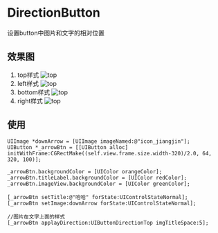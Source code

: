 # DirectionButton
设置button中图片和文字的相对位置
## 效果图
1. top样式
![top](https://github.com/jinghailang/DirectionButton/blob/master/ButtonDemo/ReadmeImage/top%402x.png)
2. left样式
![top](https://github.com/jinghailang/DirectionButton/blob/master/ButtonDemo/ReadmeImage/left%402x.png)
3. bottom样式
![top](https://github.com/jinghailang/DirectionButton/blob/master/ButtonDemo/ReadmeImage/bottom%402x.png)
4. right样式
![top](https://github.com/jinghailang/DirectionButton/blob/master/ButtonDemo/ReadmeImage/right%402x.png)

## 使用
  
    UIImage *downArrow = [UIImage imageNamed:@"icon_jiangjin"];
    UIButton *_arrowBtn = [[UIButton alloc] initWithFrame:CGRectMake((self.view.frame.size.width-320)/2.0, 64, 320, 100)];
    
    _arrowBtn.backgroundColor = [UIColor orangeColor];
    _arrowBtn.titleLabel.backgroundColor = [UIColor redColor];
    _arrowBtn.imageView.backgroundColor = [UIColor greenColor];
    
    [_arrowBtn setTitle:@"哈哈" forState:UIControlStateNormal];
    [_arrowBtn setImage:downArrow forState:UIControlStateNormal];
    
    //图片在文字上面的样式
    [_arrowBtn applayDirection:UIButtonDirectionTop imgTitleSpace:5];
